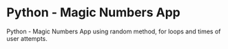 # Python - Magic Numbers App
Python - Magic Numbers App using random method, for loops and times of user attempts.
